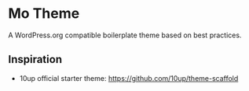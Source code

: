 # Mo Theme

A WordPress.org compatible boilerplate theme based on best practices.

## Inspiration

* 10up official starter theme: https://github.com/10up/theme-scaffold 
